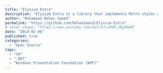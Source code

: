 ```yaml
---
title: "Elysium Extra"
description: "Elysium Extra is a library that implements Metro styles and controls for Windows Presentation Foundation (WPF) applications. This Project is a very large add-on project built on top of the Elysium SDK."
author: "Muhammad Rehan Saeed"
permalink: "https://github.com/RehanSaeed/Elysium-Extra"
# cover_image: "https://www.youtube.com/watch?v=PGM_uBy99GA"
date: "2014-02-06"
published: true
categories:
  - "Open Source"
tags:
  - "C#"
  - ".NET"
  - "Windows Presentation Foundation (WPF)"
---
```

